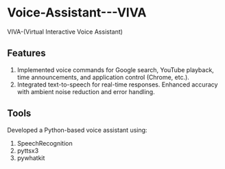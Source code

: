 # Voice-Assistant---VIVA

VIVA-(Virtual Interactive Voice Assistant)

##  Features
1. Implemented voice commands for Google search, YouTube playback, time announcements, and application control (Chrome, etc.).
2. Integrated text-to-speech for real-time responses. Enhanced accuracy with ambient noise reduction and error handling.

##  Tools
Developed a Python-based voice assistant using:
1. SpeechRecognition
2.  pyttsx3
3.   pywhatkit



